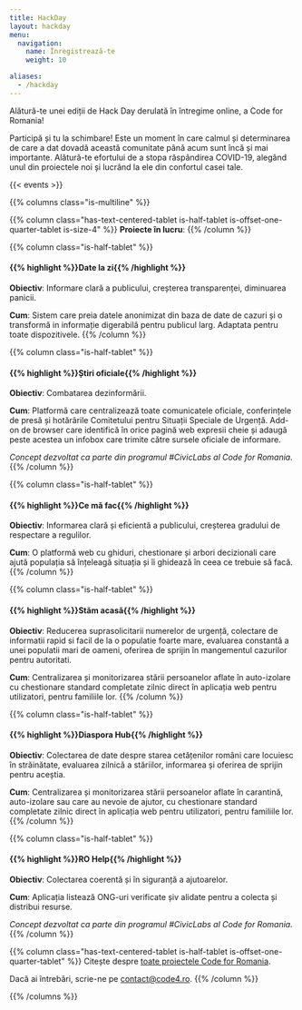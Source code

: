 ```yaml
---
title: HackDay
layout: hackday
menu:
  navigation:
    name: Înregistrează-te
    weight: 10

aliases:
  - /hackday
---
```


Alătură-te unei ediții de Hack Day derulată în întregime online, a Code for Romania!

Participă și tu la schimbare! Este un moment în care calmul și determinarea de care a dat dovadă această comunitate până acum sunt încă și mai importante. Alătură-te efortului de a stopa răspândirea COVID-19, alegând unul din proiectele noi și lucrând la ele din confortul casei tale. 

{{< events >}}

{{% columns class="is-multiline" %}}

{{% column class="has-text-centered-tablet is-half-tablet is-offset-one-quarter-tablet is-size-4" %}}
**Proiecte în lucru**:
{{% /column %}}

{{% column class="is-half-tablet" %}}
#### {{% highlight %}}Date la zi{{% /highlight %}}

**Obiectiv**: Informare clară a publicului, creșterea transparenței, diminuarea panicii.

**Cum**: Sistem care preia datele anonimizat din baza de date de cazuri și o transformă in informație digerabilă pentru publicul larg. Adaptata pentru toate dispozitivele.
{{% /column %}}

{{% column class="is-half-tablet" %}}
#### {{% highlight %}}Știri oficiale{{% /highlight %}}

**Obiectiv**: Combatarea dezinformării.

**Cum**: Platformă care centralizează toate comunicatele oficiale, conferințele de presă și hotărârile Comitetului pentru Situații Speciale de Urgență. Add-on de browser care identifică în orice pagină web expresii cheie și adaugă peste acestea un infobox care trimite către sursele oficiale de informare.

*Concept dezvoltat ca parte din programul #CivicLabs al Code for Romania.*
{{% /column %}}

{{% column class="is-half-tablet" %}}
#### {{% highlight %}}Ce mă fac{{% /highlight %}}

**Obiectiv**: Informarea clară și eficientă a publicului, creșterea gradului de respectare a regulilor.

**Cum**: O platformă web cu ghiduri, chestionare și arbori decizionali care ajută populația să înțeleagă situația și îi ghidează în ceea ce trebuie să facă.
{{% /column %}}

{{% column class="is-half-tablet" %}}
#### {{% highlight %}}Stăm acasă{{% /highlight %}}

**Obiectiv**: Reducerea suprasolicitarii numerelor de urgență, colectare de informatii rapid si facil de la o populatie foarte mare, evaluarea constantă a unei populatii mari de oameni, oferirea de sprijin în mangementul cazurilor pentru autoritati.

**Cum**: Centralizarea și monitorizarea stării persoanelor aflate în auto-izolare cu chestionare standard completate zilnic direct în aplicația web pentru utilizatori, pentru familiile lor.
{{% /column %}}

{{% column class="is-half-tablet" %}}
#### {{% highlight %}}Diaspora Hub{{% /highlight %}}

**Obiectiv**: Colectarea de date despre starea cetățenilor români care locuiesc în străinătate, evaluarea zilnică a stăriilor, informarea și oferirea de sprijin pentru aceștia.

**Cum**: Centralizarea și monitorizarea stării persoanelor aflate în carantină, auto-izolare sau care au nevoie de ajutor, cu chestionare standard completate zilnic direct în aplicația web pentru utilizatori, pentru familiile lor.
{{% /column %}}

{{% column class="is-half-tablet" %}}
#### {{% highlight %}}RO Help{{% /highlight %}}

**Obiectiv**: Colectarea coerentă și în siguranță a ajutoarelor.

**Cum**: Aplicația listează ONG-uri verificate șiv alidate pentru a colecta și distribui resurse.

*Concept dezvoltat ca parte din programul #CivicLabs al Code for Romania.*
{{% /column %}}

{{% column class="has-text-centered-tablet is-half-tablet is-offset-one-quarter-tablet" %}}
Citește despre [toate proiectele Code for Romania](https://bit.ly/2SREoGf).

Dacă ai întrebări, scrie-ne pe [contact@code4.ro](mailto:contact@code4.ro).
{{% /column %}}

{{% /columns %}}
